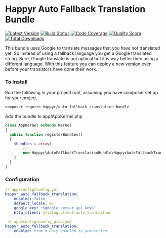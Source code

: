 # Happyr Auto Fallback Translation Bundle

[![Latest Version](https://img.shields.io/github/release/Happyr/AutoFallbackTranslationBundle.svg?style=flat-square)](https://github.com/Happyr/AutoFallbackTranslationBundle/releases)
[![Build Status](https://img.shields.io/travis/Happyr/AutoFallbackTranslationBundle.svg?style=flat-square)](https://travis-ci.org/Happyr/AutoFallbackTranslationBundle)
[![Code Coverage](https://img.shields.io/scrutinizer/coverage/g/Happyr/AutoFallbackTranslationBundle.svg?style=flat-square)](https://scrutinizer-ci.com/g/Happyr/AutoFallbackTranslationBundle)
[![Quality Score](https://img.shields.io/scrutinizer/g/Happyr/AutoFallbackTranslationBundle.svg?style=flat-square)](https://scrutinizer-ci.com/g/Happyr/AutoFallbackTranslationBundle)
[![Total Downloads](https://img.shields.io/packagist/dt/happyr/auto-fallback-translation-bundle.svg?style=flat-square)](https://packagist.org/packages/happyr/auto-fallback-translation-bundle)


This bundle uses Google to translate messages that you have not translated yet. So instead of using a fallback language
you get a Google translated string. Sure, Google translate is not optimal but it is way better then using a different
language. With this feature you can deploy a new version even before your translators have done their work. 

### To Install

Run the following in your project root, assuming you have composer set up for your project
```sh
composer require happyr/auto-fallback-translation-bundle
```

Add the bundle to app/AppKernel.php

```php
class AppKernel extends Kernel
{
  public function registerBundles()
  {
    $bundles = array(
        // ...
        new Happyr\AutoFallbackTranslationBundle\HappyrAutoFallbackTranslationBundle(),
    }
  }
}
```


### Configuration

```yaml
// app/config/config.yml
happyr_auto_fallback_translation:
    enabled: false
    default_locale: en
    google_key: "%google_server_api_key%"
    http_client: httplug.client.auto_translation
    
 // app/config/config_prod.yml
happyr_auto_fallback_translation:
    enabled: true # Only enabled in production
```
